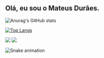 ## Olá, eu sou o Mateus Durães.
![Anurag's GitHub stats](https://github-readme-stats.vercel.app/api?username=matt-duraes&include_all_commits=true&count_private=true&show_icons=true&theme=midnight-purple)
 
[![Top Langs](https://github-readme-stats.vercel.app/api/top-langs/?username=matt-duraes&hide_progress=true&theme=midnight-purple)](https://github.com/anuraghazra/github-readme-stats)


   <a href = "mailto:mateusduraessilva@gmail.com?Subject=contato&Body=Ol%E1%2C"><img src="https://img.shields.io/badge/-Gmail-%23333?style=for-the-badge&logo=gmail&logoColor=white" target="_blank"></a>
   <a href="https://www.linkedin.com/in/mattduraes/" target="_blank"><img src="https://img.shields.io/badge/-LinkedIn-%230077B5?style=for-the-badge&logo=linkedin&logoColor=white" target="_blank"></a> 

  ![Snake animation](https://github.com/matt-duraes/matt-duraes/blob/output/github-contribution-grid-snake.svg)
</div>

